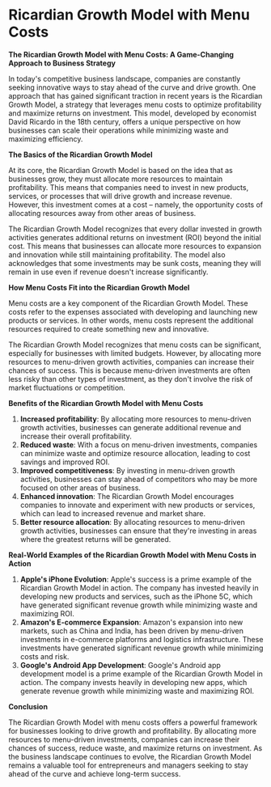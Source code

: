 # Ricardian Growth Model with Menu Costs

**The Ricardian Growth Model with Menu Costs: A Game-Changing Approach to Business Strategy**

In today's competitive business landscape, companies are constantly seeking innovative ways to stay ahead of the curve and drive growth. One approach that has gained significant traction in recent years is the Ricardian Growth Model, a strategy that leverages menu costs to optimize profitability and maximize returns on investment. This model, developed by economist David Ricardo in the 18th century, offers a unique perspective on how businesses can scale their operations while minimizing waste and maximizing efficiency.

**The Basics of the Ricardian Growth Model**

At its core, the Ricardian Growth Model is based on the idea that as businesses grow, they must allocate more resources to maintain profitability. This means that companies need to invest in new products, services, or processes that will drive growth and increase revenue. However, this investment comes at a cost – namely, the opportunity costs of allocating resources away from other areas of business.

The Ricardian Growth Model recognizes that every dollar invested in growth activities generates additional returns on investment (ROI) beyond the initial cost. This means that businesses can allocate more resources to expansion and innovation while still maintaining profitability. The model also acknowledges that some investments may be sunk costs, meaning they will remain in use even if revenue doesn't increase significantly.

**How Menu Costs Fit into the Ricardian Growth Model**

Menu costs are a key component of the Ricardian Growth Model. These costs refer to the expenses associated with developing and launching new products or services. In other words, menu costs represent the additional resources required to create something new and innovative.

The Ricardian Growth Model recognizes that menu costs can be significant, especially for businesses with limited budgets. However, by allocating more resources to menu-driven growth activities, companies can increase their chances of success. This is because menu-driven investments are often less risky than other types of investment, as they don't involve the risk of market fluctuations or competition.

**Benefits of the Ricardian Growth Model with Menu Costs**

1. **Increased profitability**: By allocating more resources to menu-driven growth activities, businesses can generate additional revenue and increase their overall profitability.
2. **Reduced waste**: With a focus on menu-driven investments, companies can minimize waste and optimize resource allocation, leading to cost savings and improved ROI.
3. **Improved competitiveness**: By investing in menu-driven growth activities, businesses can stay ahead of competitors who may be more focused on other areas of business.
4. **Enhanced innovation**: The Ricardian Growth Model encourages companies to innovate and experiment with new products or services, which can lead to increased revenue and market share.
5. **Better resource allocation**: By allocating resources to menu-driven growth activities, businesses can ensure that they're investing in areas where the greatest returns will be generated.

**Real-World Examples of the Ricardian Growth Model with Menu Costs in Action**

1. **Apple's iPhone Evolution**: Apple's success is a prime example of the Ricardian Growth Model in action. The company has invested heavily in developing new products and services, such as the iPhone 5C, which have generated significant revenue growth while minimizing waste and maximizing ROI.
2. **Amazon's E-commerce Expansion**: Amazon's expansion into new markets, such as China and India, has been driven by menu-driven investments in e-commerce platforms and logistics infrastructure. These investments have generated significant revenue growth while minimizing costs and risk.
3. **Google's Android App Development**: Google's Android app development model is a prime example of the Ricardian Growth Model in action. The company invests heavily in developing new apps, which generate revenue growth while minimizing waste and maximizing ROI.

**Conclusion**

The Ricardian Growth Model with menu costs offers a powerful framework for businesses looking to drive growth and profitability. By allocating more resources to menu-driven investments, companies can increase their chances of success, reduce waste, and maximize returns on investment. As the business landscape continues to evolve, the Ricardian Growth Model remains a valuable tool for entrepreneurs and managers seeking to stay ahead of the curve and achieve long-term success.
